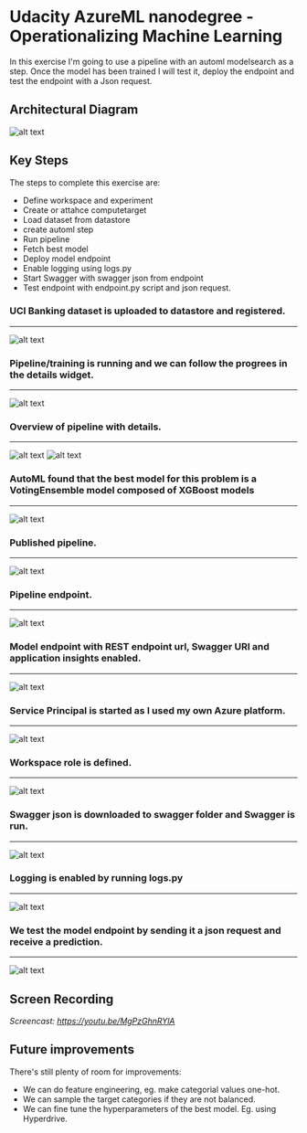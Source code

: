 # Udacity AzureML nanodegree - Operationalizing Machine Learning

In this exercise I'm going to use a pipeline with an automl modelsearch as a step. Once the model has been trained I will test it, deploy the endpoint and test the endpoint with a Json request.

## Architectural Diagram
![alt text](img/architectural_diagram.png?raw=true "Dataset")

## Key Steps
The steps to complete this exercise are:

  * Define workspace and experiment
  * Create or attahce computetarget
  * Load dataset from datastore
  * create automl step
  * Run pipeline
  * Fetch best model
  * Deploy model endpoint
  * Enable logging using logs.py
  * Start Swagger with swagger json from endpoint
  * Test endpoint with endpoint.py script and json request.


### **UCI Banking dataset is uploaded to datastore and registered.**
---
![alt text](img/Dataset.png?raw=true "Dataset")


### **Pipeline/training is running and we can follow the progrees in the details widget.**
---
![alt text](img/run_details_widget.png?raw=true "Run Details Widget")


### **Overview of pipeline with details.**
---
![alt text](img/pipeline_overview.png?raw=true "Pipeline")
![alt text](img/pipeline.png?raw=true "Pipeline")

### **AutoML found that the best model for this problem is a VotingEnsemble model composed of XGBoost models**
---
![alt text](img/model_completed.png?raw=true "Model")


### **Published pipeline.**
---
![alt text](img/active_pipeline.png?raw=true "Published pipeline")


### **Pipeline endpoint.**
---
![alt text](img/Pipeline_endpoint.png?raw=true "Pipeline endpoint")


### **Model endpoint with REST endpoint url, Swagger URI and application insights enabled.**
---
![alt text](img/model_endpoint.png?raw=true "Model endpoint")

### **Service Principal is started as I used my own Azure platform.**
---
![alt text](img/ServicePrincipal.png?raw=true "Service principal")


### **Workspace role is defined.**
---
![alt text](img/workspace_role.png?raw=true "Workspace role")


### **Swagger json is downloaded to swagger folder and Swagger is run.**
---
![alt text](img/swagger.png?raw=true "swagger")


### **Logging is enabled by running logs.py**
---
![alt text](img/logs_py.png?raw=true "Logs")


### **We test the model endpoint by sending it a json request and receive a prediction.**
---
![alt text](img/endpoint.png?raw=true "Endpoint tested")


## Screen Recording
*Screencast: https://youtu.be/MgPzGhnRYlA*

## Future improvements
There's still plenty of room for improvements:
  * We can do feature engineering, eg. make categorial values one-hot.
  * We can sample the target categories if they are not balanced.
  * We can fine tune the hyperparameters of the best model. Eg. using Hyperdrive.
